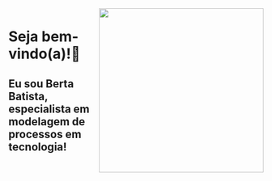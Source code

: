 <img src = "giphy.gif" width   = "325px" align = "right">

# Seja bem-vindo(a)!👋
## Eu sou Berta Batista, especialista em modelagem de processos em tecnologia!
